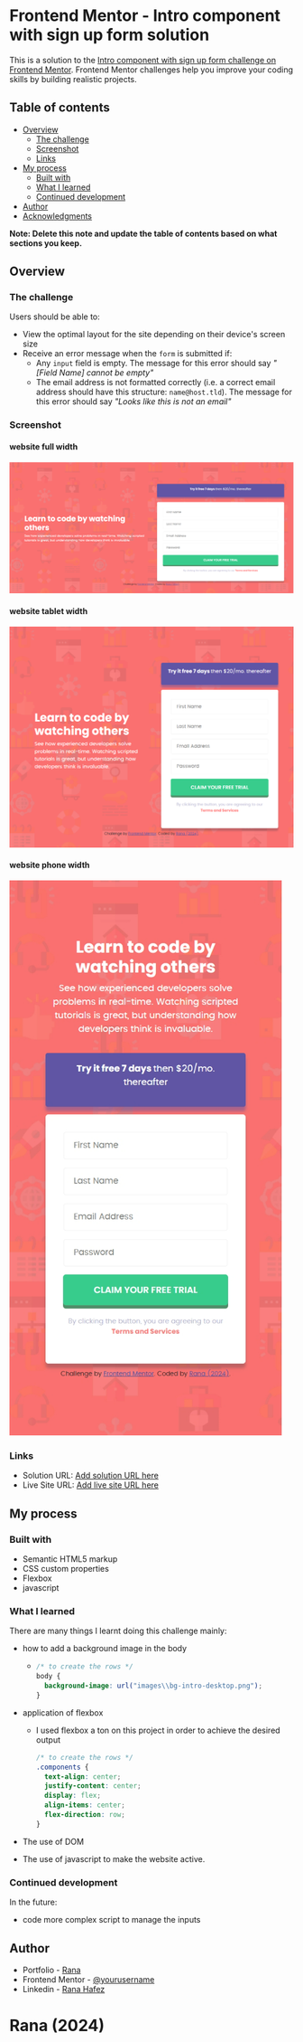 # Frontend Mentor - Intro component with sign up form solution

This is a solution to the [Intro component with sign up form challenge on Frontend Mentor](https://www.frontendmentor.io/challenges/intro-component-with-signup-form-5cf91bd49edda32581d28fd1). Frontend Mentor challenges help you improve your coding skills by building realistic projects.

## Table of contents

- [Overview](#overview)
  - [The challenge](#the-challenge)
  - [Screenshot](#screenshot)
  - [Links](#links)
- [My process](#my-process)
  - [Built with](#built-with)
  - [What I learned](#what-i-learned)
  - [Continued development](#continued-development)
- [Author](#author)
- [Acknowledgments](#acknowledgments)

**Note: Delete this note and update the table of contents based on what sections you keep.**

## Overview

### The challenge

Users should be able to:

- View the optimal layout for the site depending on their device's screen size
- Receive an error message when the `form` is submitted if:
  - Any `input` field is empty. The message for this error should say _"[Field Name] cannot be empty"_
  - The email address is not formatted correctly (i.e. a correct email address should have this structure: `name@host.tld`). The message for this error should say _"Looks like this is not an email"_

### Screenshot

#### website full width

![alt text](./images/image.png)

#### website tablet width

![alt text](./images/image-1.png)

#### website phone width

![alt text](./images/image-2.png)

### Links

- Solution URL: [Add solution URL here](https://your-solution-url.com)
- Live Site URL: [Add live site URL here](https://your-live-site-url.com)

## My process

### Built with

- Semantic HTML5 markup
- CSS custom properties
- Flexbox
- javascript

### What I learned

There are many things I learnt doing this challenge mainly:

- how to add a background image in the body

  - ```css
    /* to create the rows */
    body {
      background-image: url("images\\bg-intro-desktop.png");
    }
    ```

- application of flexbox

  - I used flexbox a ton on this project in order to achieve the desired output

    ```css
    /* to create the rows */
    .components {
      text-align: center;
      justify-content: center;
      display: flex;
      align-items: center;
      flex-direction: row;
    }
    ```

- The use of DOM
- The use of javascript to make the website active.

### Continued development

In the future:

- code more complex script to manage the inputs

## Author

- Portfolio - [Rana](https://portofolio-8jzk.onrender.com/)
- Frontend Mentor - [@yourusername](https://www.frontendmentor.io/profile/RanaHafez)
- Linkedin - [Rana Hafez](https://www.linkedin.com/in/rana-hafez-a34315227/)

# Rana (2024)
